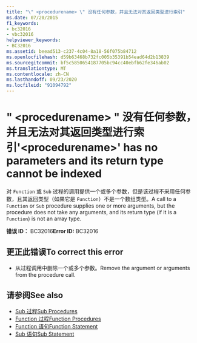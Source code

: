 ```yaml
---
title: "\" <procedurename> \" 没有任何参数，并且无法对其返回类型进行索引"
ms.date: 07/20/2015
f1_keywords:
- bc32016
- vbc32016
helpviewer_keywords:
- BC32016
ms.assetid: beead513-c237-4c04-8a18-56f075b84712
ms.openlocfilehash: d59b63468b732fc005b35391b54ead64d2b13839
ms.sourcegitcommit: bf5c5850654187705bc94cc40ebfb62fe346ab02
ms.translationtype: MT
ms.contentlocale: zh-CN
ms.lasthandoff: 09/23/2020
ms.locfileid: "91094792"
---
```

# <a name="procedurename-has-no-parameters-and-its-return-type-cannot-be-indexed"></a><span data-ttu-id="d03f7-102">" \<procedurename> " 没有任何参数，并且无法对其返回类型进行索引</span><span class="sxs-lookup"><span data-stu-id="d03f7-102">'\<procedurename>' has no parameters and its return type cannot be indexed</span></span>

<span data-ttu-id="d03f7-103">对 `Function` 或 `Sub` 过程的调用提供一个或多个参数，但是该过程不采用任何参数，且其返回类型（如果它是 `Function`）不是一个数组类型。</span><span class="sxs-lookup"><span data-stu-id="d03f7-103">A call to a `Function` or `Sub` procedure supplies one or more arguments, but the procedure does not take any arguments, and its return type (if it is a `Function`) is not an array type.</span></span>  
  
 <span data-ttu-id="d03f7-104">**错误 ID：** BC32016</span><span class="sxs-lookup"><span data-stu-id="d03f7-104">**Error ID:** BC32016</span></span>  
  
## <a name="to-correct-this-error"></a><span data-ttu-id="d03f7-105">更正此错误</span><span class="sxs-lookup"><span data-stu-id="d03f7-105">To correct this error</span></span>  
  
- <span data-ttu-id="d03f7-106">从过程调用中删除一个或多个参数。</span><span class="sxs-lookup"><span data-stu-id="d03f7-106">Remove the argument or arguments from the procedure call.</span></span>  
  
## <a name="see-also"></a><span data-ttu-id="d03f7-107">请参阅</span><span class="sxs-lookup"><span data-stu-id="d03f7-107">See also</span></span>

- [<span data-ttu-id="d03f7-108">Sub 过程</span><span class="sxs-lookup"><span data-stu-id="d03f7-108">Sub Procedures</span></span>](../programming-guide/language-features/procedures/sub-procedures.md)
- [<span data-ttu-id="d03f7-109">Function 过程</span><span class="sxs-lookup"><span data-stu-id="d03f7-109">Function Procedures</span></span>](../programming-guide/language-features/procedures/function-procedures.md)
- [<span data-ttu-id="d03f7-110">Function 语句</span><span class="sxs-lookup"><span data-stu-id="d03f7-110">Function Statement</span></span>](../language-reference/statements/function-statement.md)
- [<span data-ttu-id="d03f7-111">Sub 语句</span><span class="sxs-lookup"><span data-stu-id="d03f7-111">Sub Statement</span></span>](../language-reference/statements/sub-statement.md)
